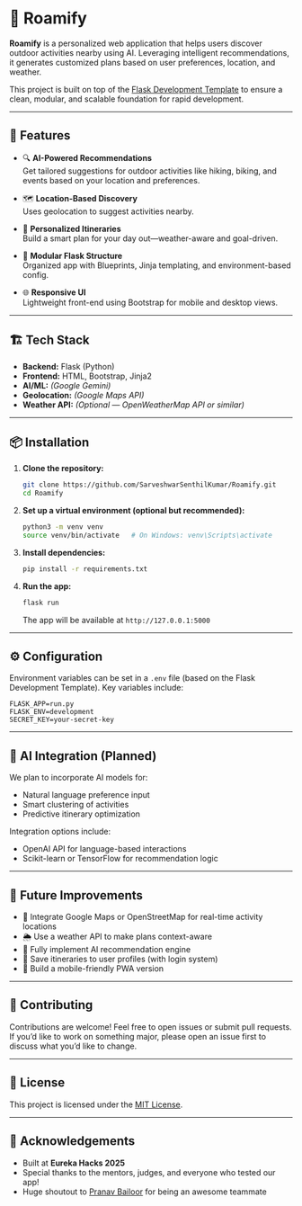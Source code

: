 
# 🌲 Roamify

**Roamify** is a personalized web application that helps users discover outdoor activities nearby using AI. Leveraging intelligent recommendations, it generates customized plans based on user preferences, location, and weather.

This project is built on top of the [Flask Development Template](https://github.com/SarveshwarSenthilKumar/Flask-Development-Template) to ensure a clean, modular, and scalable foundation for rapid development.

---

## 🚀 Features

- 🔍 **AI-Powered Recommendations**  
  Get tailored suggestions for outdoor activities like hiking, biking, and events based on your location and preferences.

- 🗺️ **Location-Based Discovery**  
  Uses geolocation to suggest activities nearby.

- 🎯 **Personalized Itineraries**  
  Build a smart plan for your day out—weather-aware and goal-driven.

- 🧱 **Modular Flask Structure**  
  Organized app with Blueprints, Jinja templating, and environment-based config.

- 🌐 **Responsive UI**  
  Lightweight front-end using Bootstrap for mobile and desktop views.

---

## 🏗️ Tech Stack

- **Backend:** Flask (Python)  
- **Frontend:** HTML, Bootstrap, Jinja2  
- **AI/ML:** *(Google Gemini)*  
- **Geolocation:** *(Google Maps API)*  
- **Weather API:** *(Optional — OpenWeatherMap API or similar)*

---

## 📦 Installation

1. **Clone the repository:**
   ```bash
   git clone https://github.com/SarveshwarSenthilKumar/Roamify.git
   cd Roamify
   ```

2. **Set up a virtual environment (optional but recommended):**
   ```bash
   python3 -m venv venv
   source venv/bin/activate   # On Windows: venv\Scripts\activate
   ```

3. **Install dependencies:**
   ```bash
   pip install -r requirements.txt
   ```

4. **Run the app:**
   ```bash
   flask run
   ```

   The app will be available at `http://127.0.0.1:5000`

---

## ⚙️ Configuration

Environment variables can be set in a `.env` file (based on the Flask Development Template). Key variables include:

```
FLASK_APP=run.py
FLASK_ENV=development
SECRET_KEY=your-secret-key
```

---

## 🧠 AI Integration (Planned)

We plan to incorporate AI models for:

- Natural language preference input
- Smart clustering of activities
- Predictive itinerary optimization

Integration options include:

- OpenAI API for language-based interactions
- Scikit-learn or TensorFlow for recommendation logic

---

## 📍 Future Improvements

- 🔗 Integrate Google Maps or OpenStreetMap for real-time activity locations  
- 🌦️ Use a weather API to make plans context-aware  
- 🧠 Fully implement AI recommendation engine  
- 📝 Save itineraries to user profiles (with login system)  
- 📱 Build a mobile-friendly PWA version  

---

## 🤝 Contributing

Contributions are welcome! Feel free to open issues or submit pull requests. If you’d like to work on something major, please open an issue first to discuss what you’d like to change.

---

## 📄 License

This project is licensed under the [MIT License](LICENSE).

---

## 💬 Acknowledgements

- Built at **Eureka Hacks 2025**  
- Special thanks to the mentors, judges, and everyone who tested our app!  
- Huge shoutout to [Pranav Bailoor](https://www.linkedin.com/in/pranavbailoor) for being an awesome teammate
